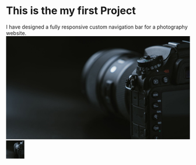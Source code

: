 # This is the my first Project
I have designed a fully responsive custom navigation bar for a photography website.
[![Preview image](photo.jpg)](https://coder-yansh.github.io/MiniProjectCSS/)
<img src="photo.jpg" alt="Preview image" width="50" height="50">
